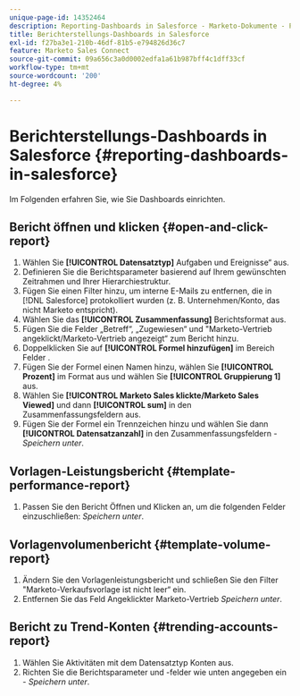 ```yaml
---
unique-page-id: 14352464
description: Reporting-Dashboards in Salesforce - Marketo-Dokumente - Produktdokumentation
title: Berichterstellungs-Dashboards in Salesforce
exl-id: f27ba3e1-210b-46df-81b5-e794826d36c7
feature: Marketo Sales Connect
source-git-commit: 09a656c3a0d0002edfa1a61b987bff4c1dff33cf
workflow-type: tm+mt
source-wordcount: '200'
ht-degree: 4%

---
```


# Berichterstellungs-Dashboards in Salesforce {#reporting-dashboards-in-salesforce}

Im Folgenden erfahren Sie, wie Sie Dashboards einrichten.

## Bericht öffnen und klicken {#open-and-click-report}

1. Wählen Sie **[!UICONTROL Datensatztyp]** Aufgaben und Ereignisse“ aus.
1. Definieren Sie die Berichtsparameter basierend auf Ihrem gewünschten Zeitrahmen und Ihrer Hierarchiestruktur.
1. Fügen Sie einen Filter hinzu, um interne E-Mails zu entfernen, die in [!DNL Salesforce] protokolliert wurden (z. B. Unternehmen/Konto, das nicht Marketo entspricht).
1. Wählen Sie das **[!UICONTROL Zusammenfassung]** Berichtsformat aus.
1. Fügen Sie die Felder „Betreff“, „Zugewiesen“ und &quot;Marketo-Vertrieb angeklickt/Marketo-Vertrieb angezeigt“ zum Bericht hinzu.
1. Doppelklicken Sie auf **[!UICONTROL Formel hinzufügen]** im Bereich Felder .
1. Fügen Sie der Formel einen Namen hinzu, wählen Sie **[!UICONTROL Prozent]** im Format aus und wählen Sie **[!UICONTROL Gruppierung 1]** aus.
1. Wählen Sie **[!UICONTROL Marketo Sales klickte/Marketo Sales Viewed]** und dann **[!UICONTROL sum]** in den Zusammenfassungsfeldern aus.
1. Fügen Sie der Formel ein Trennzeichen hinzu und wählen Sie dann **[!UICONTROL Datensatzanzahl]** in den Zusammenfassungsfeldern - _Speichern unter_.

## Vorlagen-Leistungsbericht {#template-performance-report}

1. Passen Sie den Bericht Öffnen und Klicken an, um die folgenden Felder einzuschließen: _Speichern unter_.

## Vorlagenvolumenbericht {#template-volume-report}

1. Ändern Sie den Vorlagenleistungsbericht und schließen Sie den Filter &quot;Marketo-Verkaufsvorlage ist nicht leer“ ein.
1. Entfernen Sie das Feld Angeklickter Marketo-Vertrieb _Speichern unter_.

## Bericht zu Trend-Konten {#trending-accounts-report}

1. Wählen Sie Aktivitäten mit dem Datensatztyp Konten aus.
1. Richten Sie die Berichtsparameter und -felder wie unten angegeben ein - _Speichern unter_.
